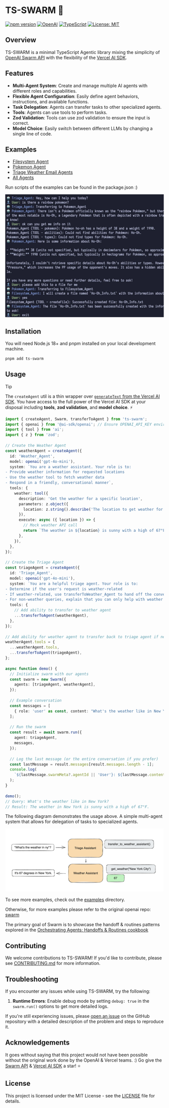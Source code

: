 # TS-SWARM 🐝

[![npm version](https://img.shields.io/npm/v/ts-swarm.svg)](https://www.npmjs.com/package/ts-swarm)
[![OpenAI](https://img.shields.io/badge/OpenAI-API-green.svg)](https://openai.com/)
[![TypeScript](https://img.shields.io/badge/TypeScript-5.6.3-blue.svg)](https://www.typescriptlang.org/)
[![License: MIT](https://img.shields.io/badge/License-MIT-yellow.svg)](https://opensource.org/licenses/MIT)

## Overview

TS-SWARM is a minimal TypeScript Agentic library mixing the simplicity of [OpenAI Swarm API](https://github.com/openai/swarm) with the flexibility of the [Vercel AI SDK](https://github.com/vercel/ai).

## Features

- **Multi-Agent System**: Create and manage multiple AI agents with different roles and capabilities.
- **Flexible Agent Configuration**: Easily define agent behaviors, instructions, and available functions.
- **Task Delegation**: Agents can transfer tasks to other specialized agents.
- **Tools**: Agents can use tools to perform tasks.
- **Zod Validation**: Tools can use zod validation to ensure the input is correct.
- **Model Choice**: Easily switch between different LLMs by changing a single line of code.

## Examples

- [Filesystem Agent](./examples/filesystem/filesystemAgent.ts)
- [Pokemon Agent](./examples/pokemon/pokemonAgent.ts)
- [Triage Weather Email Agents](./examples/triage-weather-email/index.ts)
- [All Agents](./examples/all/index.ts)

Run scripts of the examples can be found in the package.json :)

![All Agents Chat Example](./assets/universal_agents_chat_example.jpg)

## Installation

You will need Node.js 18+ and pnpm installed on your local development machine.

```bash
pnpm add ts-swarm
```

## Usage

> [!TIP]
> The `createAgent` util is a thin wrapper over [`generateText` from the Vercel AI SDK](https://sdk.vercel.ai/docs/reference/ai-sdk-core/generate-text). You have access to the full power of the Vercel AI SDK at your disposal including **tools**, **zod validation**, and **model choice**. ⚡

```typescript
import { createAgent, Swarm, transferToAgent } from 'ts-swarm';
import { openai } from '@ai-sdk/openai'; // Ensure OPENAI_API_KEY environment variable is set
import { tool } from 'ai';
import { z } from 'zod';

// Create the Weather Agent
const weatherAgent = createAgent({
  id: 'Weather_Agent',
  model: openai('gpt-4o-mini'),
  system: `You are a weather assistant. Your role is to:
- Provide weather information for requested locations
- Use the weather tool to fetch weather data
- Respond in a friendly, conversational manner`,
  tools: {
    weather: tool({
      description: 'Get the weather for a specific location',
      parameters: z.object({
        location: z.string().describe('The location to get weather for'),
      }),
      execute: async ({ location }) => {
        // Mock weather API call
        return `The weather in ${location} is sunny with a high of 67°F.`;
      },
    }),
  },
});

// Create the Triage Agent
const triageAgent = createAgent({
  id: 'Triage_Agent',
  model: openai('gpt-4o-mini'),
  system: `You are a helpful triage agent. Your role is to:
- Determine if the user's request is weather-related
- If weather-related, use transferToWeather_Agent to hand off the conversation
- For non-weather queries, explain that you can only help with weather information`,
  tools: {
    // Add ability to transfer to weather agent
    ...transferToAgent(weatherAgent),
  },
});

// Add ability for weather agent to transfer back to triage agent if needed
weatherAgent.tools = {
  ...weatherAgent.tools,
  ...transferToAgent(triageAgent),
};

async function demo() {
  // Initialize swarm with our agents
  const swarm = new Swarm({
    agents: [triageAgent, weatherAgent],
  });

  // Example conversation
  const messages = [
    { role: 'user' as const, content: "What's the weather like in New York?" },
  ];

  // Run the swarm
  const result = await swarm.run({
    agent: triageAgent,
    messages,
  });

  // Log the last message (or the entire conversation if you prefer)
  const lastMessage = result.messages[result.messages.length - 1];
  console.log(
    `${lastMessage.swarmMeta?.agentId || 'User'}: ${lastMessage.content}`,
  );
}

demo();
// Query: What's the weather like in New York?
// Result: The weather in New York is sunny with a high of 67°F.
```

The following diagram demonstrates the usage above. A simple multi-agent system that allows for delegation of tasks to specialized agents.

![Swarm Diagram](./assets/swarm_diagram.png)

To see more examples, check out the [examples](./examples) directory.

Otherwise, for more examples please refer to the original openai repo: [swarm](https://github.com/openai/swarm)

The primary goal of Swarm is to showcase the handoff & routines patterns explored in the [Orchestrating Agents: Handoffs & Routines cookbook](https://cookbook.openai.com/examples/orchestrating_agents)

## Contributing

We welcome contributions to TS-SWARM! If you'd like to contribute, please see [CONTRIBUTING.md](./CONTRIBUTING.md) for more information.

## Troubleshooting

If you encounter any issues while using TS-SWARM, try the following:

1. **Runtime Errors**: Enable debug mode by setting `debug: true` in the `swarm.run()` options to get more detailed logs.

If you're still experiencing issues, please [open an issue](https://github.com/joshmu/ts-swarm/issues) on the GitHub repository with a detailed description of the problem and steps to reproduce it.

## Acknowledgements

It goes without saying that this project would not have been possible without the original work done by the OpenAI & Vercel teams. :) Go give the [Swarm API](https://github.com/openai/swarm) & [Vercel AI SDK](https://github.com/vercel/ai) a star! ⭐

## License

This project is licensed under the MIT License - see the [LICENSE](./LICENSE) file for details.

